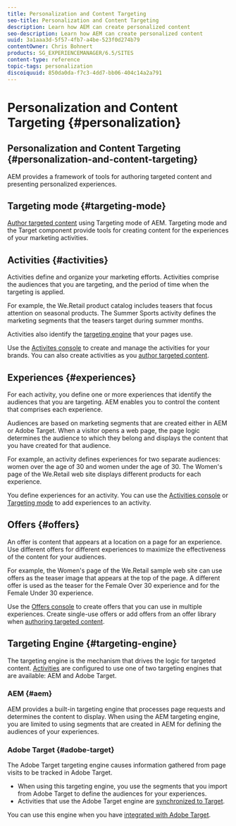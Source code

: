 ```yaml
---
title: Personalization and Content Targeting
seo-title: Personalization and Content Targeting
description: Learn how AEM can create personalized content
seo-description: Learn how AEM can create personalized content
uuid: 3a1aaa3d-5f57-4fb7-a4be-523f0d274b79
contentOwner: Chris Bohnert
products: SG_EXPERIENCEMANAGER/6.5/SITES
content-type: reference
topic-tags: personalization
discoiquuid: 850da0da-f7c3-4dd7-bb06-404c14a2a791
---
```


# Personalization and Content Targeting {#personalization}

## Personalization and Content Targeting {#personalization-and-content-targeting}

AEM provides a framework of tools for authoring targeted content and presenting personalized experiences.

## Targeting mode {#targeting-mode}

[Author targeted content](/help/sites-authoring/content-targeting-touch.md) using Targeting mode of AEM. Targeting mode and the Target component provide tools for creating content for the experiences of your marketing activities.

## Activities {#activities}

Activities define and organize your marketing efforts. Activities comprise the audiences that you are targeting, and the period of time when the targeting is applied.

For example, the We.Retail product catalog includes teasers that focus attention on seasonal products. The Summer Sports activity defines the marketing segments that the teasers target during summer months.

Activities also identify the [targeting engine](/help/sites-authoring/personalization.md#targeting-engine) that your pages use.

Use the [Activites console](/help/sites-authoring/activitylib.md) to create and manage the activities for your brands. You can also create activities as you [author targeted content](/help/sites-authoring/content-targeting-touch.md).

## Experiences {#experiences}

For each activity, you define one or more experiences that identify the audiences that you are targeting. AEM enables you to control the content that comprises each experience.

Audiences are based on marketing segments that are created either in AEM or Adobe Target. When a visitor opens a web page, the page logic determines the audience to which they belong and displays the content that you have created for that audience.

For example, an activity defines experiences for two separate audiences: women over the age of 30 and women under the age of 30. The Women's page of the We.Retail web site displays different products for each experience.

You define experiences for an activity. You can use the [Activities console](/help/sites-authoring/activitylib.md#adding-editing-an-activity-using-the-activities-console) or [Targeting mode](/help/sites-authoring/content-targeting-touch.md#adding-and-removing-experiences-using-targeting-mode) to add experiences to an activity.

## Offers {#offers}

An offer is content that appears at a location on a page for an experience. Use different offers for different experiences to maximize the effectiveness of the content for your audiences.

For example, the Women's page of the We.Retail sample web site can use offers as the teaser image that appears at the top of the page. A different offer is used as the teaser for the Female Over 30 experience and for the Female Under 30 experience.

Use the [Offers console](/help/sites-authoring/offerlib.md) to create offers that you can use in multiple experiences. Create single-use offers or add offers from an offer library when [authoring targeted content](/help/sites-authoring/content-targeting-touch.md).

## Targeting Engine {#targeting-engine}

The targeting engine is the mechanism that drives the logic for targeted content. [Activities](/help/sites-authoring/activitylib.md) are configured to use one of two targeting engines that are available: AEM and Adobe Target.

### AEM {#aem}

AEM provides a built-in targeting engine that processes page requests and determines the content to display. When using the AEM targeting engine, you are limited to using segments that are created in AEM for defining the audiences of your experiences.

### Adobe Target {#adobe-target}

The Adobe Target targeting engine causes information gathered from page visits to be tracked in Adobe Target.

* When using this targeting engine, you use the segments that you import from Adobe Target to define the audiences for your experiences.
* Activities that use the Adobe Target engine are [synchronized to Target](/help/sites-authoring/activitylib.md#synchronizing-activities-with-adobe-target).

You can use this engine when you have [integrated with Adobe Target](/help/sites-administering/opt-in.md).
